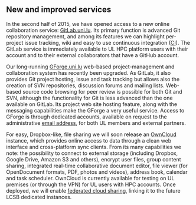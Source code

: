 ## New and improved services

In the second half of 2015, we have opened access to a new online collaboration
service: [GitLab.uni.lu](https://gitlab.uni.lu). Its primary function is advanced Git repository management,
and among its features we can highlight per-project issue tracking, wiki and easy to use continuous integration
([CI](https://about.gitlab.com/gitlab-ci/)). The GitLab service is immediately available to UL HPC platform
users with their account and to their external collaborators that have a GitHub account.

Our long-running [GForge.uni.lu](https://gforge.uni.lu) web-based project-management and collaboration system
has recently been upgraded. As GitLab, it also provides Git project hosting, issue and task tracking but allows
also the creation of SVN repositories, discussion forums and mailing lists. Web-based source code browsing
for peer review is possible for both Git and SVN, although the functionality for Git is less advanced than
the one available on GitLab. Its project web site hosting feature, along with the messaging capabilities
make the GForge a very useful service. Access to GForge is through dedicated accounts, available on request
to the administrative [email address](mailto:admin@gforge.uni.lu), for both UL members and external partners.

For easy, Dropbox-like, file sharing we will soon release an [OwnCloud](https://owncloud.uni.lu) instance,
which provides online access to data through a clean web interface and cross-platform sync clients.
From its many capabilities we note: the possibility to connect to external storage (including Dropbox, Google
Drive, Amazon S3 and others), encrypt user files, group content sharing, integrated real-time collaborative
document editor, file viewer (for OpenDocument formats, PDF, photos and videos), address book, calendar and
task scheduler. OwnCloud is currently available for testing on UL premises (or through the VPN) for UL users
with HPC accounts. Once deployed, we will enable [federated cloud sharing](https://owncloud.org/federation/),
linking it to the future LCSB dedicated instances.
